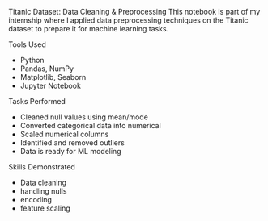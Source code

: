 Titanic Dataset: Data Cleaning & Preprocessing
This notebook is part of my internship where I applied data preprocessing techniques on the Titanic dataset to prepare it for machine learning tasks.

Tools Used
- Python
- Pandas, NumPy
- Matplotlib, Seaborn
- Jupyter Notebook

Tasks Performed
- Cleaned null values using mean/mode
- Converted categorical data into numerical
- Scaled numerical columns
- Identified and removed outliers
- Data is ready for ML modeling


Skills Demonstrated
- Data cleaning
- handling nulls
- encoding
- feature scaling


